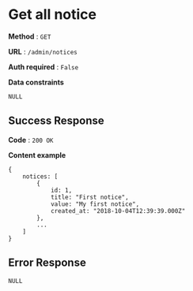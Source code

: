 # Get all notice

**Method** : `GET`

**URL** : `/admin/notices`

**Auth required** : `False`

**Data constraints** 
```
NULL
```

## Success Response

**Code** : `200 OK`

**Content example**
```
{
    notices: [
        {
            id: 1,
            title: "First notice",
            value: "My first notice",
            created_at: "2018-10-04T12:39:39.000Z"
        },
        ...
    ]
}
```

## Error Response
```
NULL
```